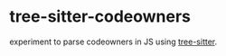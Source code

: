 # tree-sitter-codeowners

experiment to parse codeowners in JS using [tree-sitter](https://github.com/tree-sitter/tree-sitter/tree/master/lib/binding_web).
